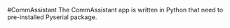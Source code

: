 #CommAssistant
The CommAssistant app is written in Python that need to pre-installed Pyserial package.